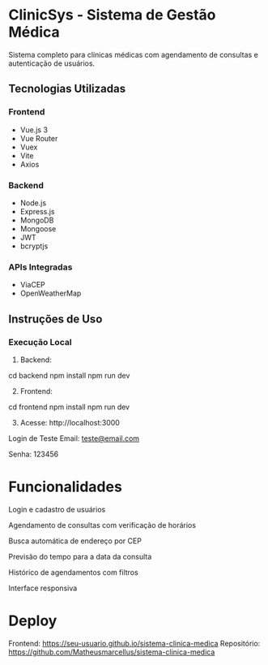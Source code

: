 # ClinicSys - Sistema de Gestão Médica

Sistema completo para clínicas médicas com agendamento de consultas e autenticação de usuários.

## Tecnologias Utilizadas

### Frontend

- Vue.js 3
- Vue Router
- Vuex
- Vite
- Axios

### Backend

- Node.js
- Express.js
- MongoDB
- Mongoose
- JWT
- bcryptjs

### APIs Integradas

- ViaCEP
- OpenWeatherMap

## Instruções de Uso

### Execução Local

1. Backend:

cd backend
npm install
npm run dev

2. Frontend:

cd frontend
npm install
npm run dev

3. Acesse: http://localhost:3000

Login de Teste
Email: teste@email.com

Senha: 123456

# Funcionalidades

Login e cadastro de usuários

Agendamento de consultas com verificação de horários

Busca automática de endereço por CEP

Previsão do tempo para a data da consulta

Histórico de agendamentos com filtros

Interface responsiva

# Deploy

Frontend: https://seu-usuario.github.io/sistema-clinica-medica
Repositório: https://github.com/Matheusmarcellus/sistema-clinica-medica

